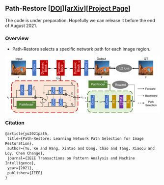 ## Path-Restore [[DOI](https://doi.org/10.1109/TPAMI.2021.3096255)][[arXiv](https://arxiv.org/abs/1904.10343)][[Project Page](https://www.mmlab-ntu.com/project/pathrestore/index.html)]

The code is under preparation. Hopefully we can release it before the end of August 2021.

### Overview
- Path-Restore selects a specific network path for each image region.
<img src='imgs/framework.png' align="center" width="700">

### Citation
    @article{yu2021path,
     title={Path-Restore: Learning Network Path Selection for Image Restoration},
     author={Yu, Ke and Wang, Xintao and Dong, Chao and Tang, Xiaoou and Loy, Chen Change},
     journal={IEEE Transactions on Pattern Analysis and Machine Intelligence},
     year={2021},
     publisher={IEEE}
    }